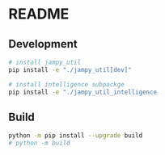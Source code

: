 # README

## Development

```bash
# install jampy_util
pip install -e "./jampy_util[dev]"

# install intelligence subpackge
pip install -e "./jampy_util_intelligence
```

## Build

```sh
python -m pip install --upgrade build
# python -m build
```
